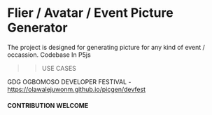 # Flier / Avatar / Event Picture Generator

The project is designed for generating picture for any kind of event / occassion.
Codebase In P5js

> > USE CASES

GDG OGBOMOSO DEVELOPER FESTIVAL - https://olawalejuwonm.github.io/picgen/devfest

#### CONTRIBUTION WELCOME
